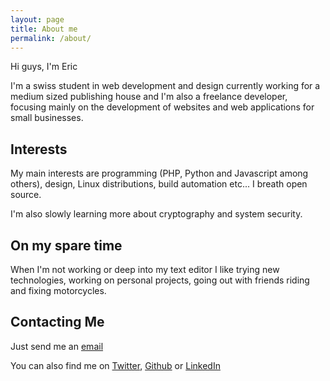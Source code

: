 ```yaml
---
layout: page
title: About me
permalink: /about/
---
```


Hi guys, I'm Eric

I'm a swiss student in web development and design currently working for a medium sized publishing house and I'm also a freelance developer, focusing mainly on the development of websites and web applications for small businesses.

## Interests

My main interests are programming (PHP, Python and Javascript among others), design, Linux distributions, build automation etc... I breath open source.

I'm also slowly learning more about cryptography and system security.

## On my spare time

When I'm not working or deep into my text editor I like trying new technologies, working on personal projects, going out with friends riding and fixing motorcycles.

## Contacting Me

Just send me an [email](contact@edupertuis.net)

You can also find me on [Twitter](https://twitter.com/dupertuiseric), [Github](https://github.com/EricDupertuis) or [LinkedIn](https://ch.linkedin.com/in/eric-dupertuis-92470193)
